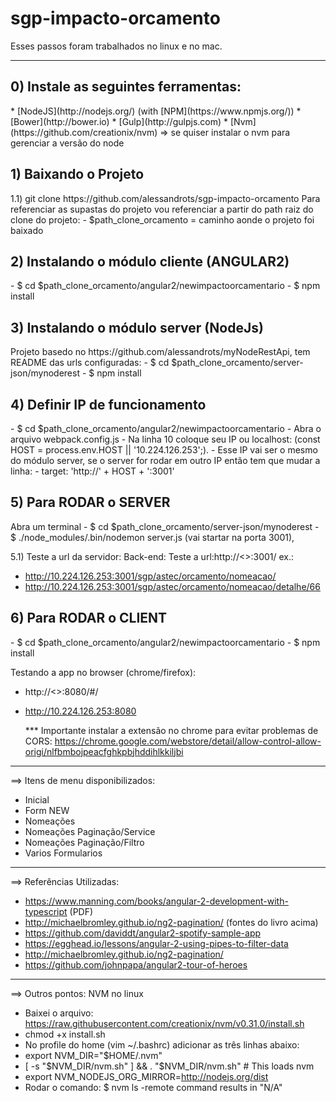 # sgp-impacto-orcamento

Esses passos foram trabalhados no linux e no mac.
************************************************************************************************
<h2> 0) Instale as seguintes ferramentas:</h2> 
* [NodeJS](http://nodejs.org/) (with [NPM](https://www.npmjs.org/))
* [Bower](http://bower.io)
* [Gulp](http://gulpjs.com)
* [Nvm](https://github.com/creationix/nvm) => se quiser instalar o nvm para gerenciar a versão do node

<h2> 1) Baixando o Projeto </h2>
1.1) git clone https://github.com/alessandrots/sgp-impacto-orcamento
Para referenciar as supastas do projeto vou referenciar a partir do path raiz do clone do projeto: 
- $path_clone_orcamento = caminho aonde o projeto foi baixado

<h2> 2) Instalando o módulo cliente (ANGULAR2)</h2>
- $ cd $path_clone_orcamento/angular2/newimpactoorcamentario
- $ npm install

<h2> 3) Instalando o módulo server (NodeJs)</h2>
Projeto basedo no https://github.com/alessandrots/myNodeRestApi, tem README das urls configuradas:
- $ cd $path_clone_orcamento/server-json/mynoderest
- $ npm install

<h2> 4) Definir IP de funcionamento </h2>
- $ cd $path_clone_orcamento/angular2/newimpactoorcamentario
- Abra o arquivo webpack.config.js
- Na linha 10 coloque seu IP ou localhost:
(const HOST = process.env.HOST || '10.224.126.253';).
- Esse IP vai ser o mesmo do módulo server, se o server for rodar em outro IP então tem que mudar a linha:
- target: 'http://' + HOST + ':3001'

<h2> 5) Para RODAR o SERVER </h2>
Abra um terminal
- $ cd $path_clone_orcamento/server-json/mynoderest
- $ ./node_modules/.bin/nodemon server.js (vai startar na porta 3001), 

5.1) Teste a url da servidor:
Back-end:
Teste a url:http://<<IP>>:3001/<path servicos> 
  ex.: 
  - http://10.224.126.253:3001/sgp/astec/orcamento/nomeacao/
  - http://10.224.126.253:3001/sgp/astec/orcamento/nomeacao/detalhe/66

<h2> 6) Para RODAR o CLIENT </h2>
- $ cd $path_clone_orcamento/angular2/newimpactoorcamentario
- $ npm install
  
Testando a app no browser (chrome/firefox):
- http://<<IP>>:8080/#/
- http://10.224.126.253:8080

  *** Importante instalar a extensão no chrome para evitar problemas de CORS:
  https://chrome.google.com/webstore/detail/allow-control-allow-origi/nlfbmbojpeacfghkpbjhddihlkkiljbi

************************************************************************************************
==> Itens de menu disponibilizados:
- Inicial
- Form NEW
- Nomeações
- Nomeações Paginação/Service
- Nomeações Paginação/Filtro
- Varios Formularios

************************************************************************************************  

==> Referências Utilizadas:
- https://www.manning.com/books/angular-2-development-with-typescript (PDF)
- http://michaelbromley.github.io/ng2-pagination/ (fontes do livro acima)
- https://github.com/daviddt/angular2-spotify-sample-app
- https://egghead.io/lessons/angular-2-using-pipes-to-filter-data
- http://michaelbromley.github.io/ng2-pagination/
- https://github.com/johnpapa/angular2-tour-of-heroes

************************************************************************************************

==> Outros pontos:
NVM no linux
- Baixei o arquivo: https://raw.githubusercontent.com/creationix/nvm/v0.31.0/install.sh
-  chmod +x install.sh
-  No profile do home (vim ~/.bashrc) adicionar as três linhas abaixo:
- export NVM_DIR="$HOME/.nvm"
- [ -s "$NVM_DIR/nvm.sh" ] && . "$NVM_DIR/nvm.sh" # This loads nvm
- export NVM_NODEJS_ORG_MIRROR=http://nodejs.org/dist
- Rodar o comando: $ nvm ls -remote command results in "N/A"

